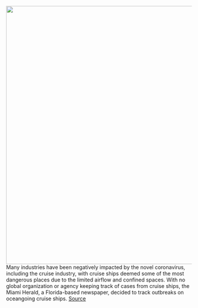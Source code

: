 <img src='https://cdn.vox-cdn.com/thumbor/6yFKsuhwe0iXJBJ9Mairw5589X0=/0x0:1024x679/1200x800/filters:focal(431x259:593x421)/cdn.vox-cdn.com/uploads/chorus_image/image/66704929/carnival.0.0.jpg' width='700px' /><br/>
Many industries have been negatively impacted by the novel coronavirus, including the cruise industry, with cruise ships deemed some of the most dangerous places due to the limited airflow and confined spaces. With no global organization or agency keeping track of cases from cruise ships, the Miami Herald, a Florida-based newspaper, decided to track outbreaks on oceangoing cruise ships.
<a href='https://www.theverge.com/2020/4/24/21234771/miami-herald-how-coronavirus-took-over-cruise-ships-covid-19'> Source <a/>